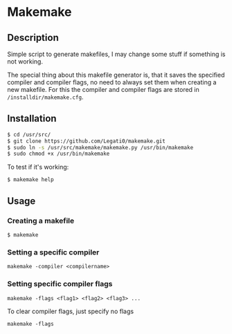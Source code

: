 # Makemake
## Description
Simple script to generate makefiles, I may change some stuff if something is not working. 

The special thing about this makefile generator is, that it saves the specified compiler and compiler flags, no need to always set them when creating a new makefile. For this the compiler and compiler flags are stored in `/installdir/makemake.cfg`.
## Installation
```bash
$ cd /usr/src/
$ git clone https://github.com/Legati0/makemake.git
$ sudo ln -s /usr/src/makemake/makemake.py /usr/bin/makemake
$ sudo chmod +x /usr/bin/makemake
```
To test if it's working:
```
$ makemake help
```
## Usage
### Creating a makefile
```
$ makemake
```
### Setting a specific compiler
```
makemake -compiler <compilername>
```
### Setting specific compiler flags
```
makemake -flags <flag1> <flag2> <flag3> ...
```
To clear compiler flags, just specify no flags
```
makemake -flags
```